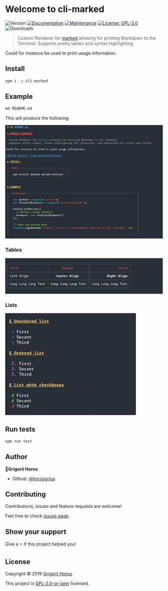 Welcome to cli-marked
===
![Version](https://img.shields.io/github/package-json/v/horosgrisa/cli-marked.svg)
[![Documentation](https://img.shields.io/badge/documentation-yes-brightgreen.svg)](https://github.com/horosgrisa/cli-marked#readme)
[![Maintenance](https://img.shields.io/maintenance/yes/2019.svg)](https://github.com/horosgrisa/cli-marked/graphs/commit-activity)
[![License: GPL-3.0](https://img.shields.io/github/license/horosgrisa/cli-marked.svg)](https://github.com/horosgrisa/cli-marked/blob/master/LICENSE)
![Downloads](https://img.shields.io/npm/dw/cli-marked.svg)


> Custom Renderer for [marked](https://github.com/chjj/marked) allowing for printing Markdown to the Terminal.
Supports pretty tables and syntax highlighting

Could for instance be used to print usage information.

## Install

```sh
npm i -g cli-marked
```

## Example

```sh
md README.md
```

This will produce the following:

![Screenshot of marked-terminal](./screenshot.png)

### Tables

![Table](./table.png)

### Lists

![List](./list.png)

## Run tests

```sh
npm run test
```

## Author

👤**Grigorii Horos**

* Github: [@horosgrisa](https://github.com/horosgrisa)

## Contributing

Contributions, issues and feature requests are welcome!

Feel free to check [issues page](https://github.com/horosgrisa/cli-marked/issues).

## Show your support

Give a ⭐️ if this project helped you!


## License

Copyright © 2019 [Grigorii Horos](https://github.com/horosgrisa).

This project is [GPL-3.0-or-later](https://github.com/horosgrisa/cli-marked/blob/master/LICENSE) licensed.


